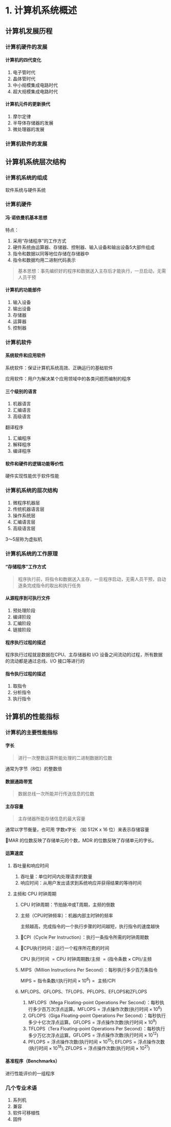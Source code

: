 # 1. 计算机系统概述

## 计算机发展历程

### 计算机硬件的发展

#### 计算机的四代变化

1. 电子管时代
2. 晶体管时代
3. 中小规模集成电路时代
4. 超大规模集成电路时代

#### 计算机元件的更新换代

1. 摩尔定律
2. 半导体存储器的发展
3. 微处理器的发展

### 计算机软件的发展

## 计算机系统层次结构

### 计算机系统的组成

软件系统与硬件系统

### 计算机硬件

#### 冯·诺依曼机基本思想

特点：

1. 采用“存储程序”的工作方式
2. 硬件系统由运算器、存储器、控制器、输入设备和输出设备5大部件组成
3. 指令和数据以同等地位存储在存储器中
4. 指令和数据均用二进制代码表示

> 基本思想：事先编织好的程序和数据送入主存后才能执行，一旦启动，无需人员干预

#### 计算机的功能部件

1. 输入设备
2. 输出设备
3. 存储器
4. 运算器
5. 控制器

### 计算机软件

#### 系统软件和应用软件

系统软件：保证计算机系统高效、正确运行的基础软件

应用软件：用户为解决某个应用领域中的各类问题而编制的程序

#### 三个级别的语言

1. 机器语言
2. 汇编语言
3. 高级语言

翻译程序

1. 汇编程序
2. 解释程序
3. 编译程序

#### 软件和硬件的逻辑功能等价性

硬件实现性能优于软件性能

### 计算机系统的层次结构

1. 微程序机器层
2. 传统机器语言层
3. 操作系统层
4. 汇编语言层
5. 高级语言层

3～5层称为虚拟机

### 计算机系统的工作原理

#### “存储程序”工作方式

> 程序执行前，将指令和数据送入主存，一旦程序启动，无需人员干预，自动逐条完成指令的取出和执行任务

#### 从源程序到可执行文件

1. 预处理阶段
2. 编译阶段
3. 汇编阶段
4. 链接阶段

#### 程序执行过程的描述

程序执行过程就是数据在CPU、主存储器和 I/O 设备之间流动的过程，所有数据的流动都是通过总线、I/O 接口等进行的

#### 指令执行过程的描述

1. 取指令
2. 分析指令
3. 执行指令

## 计算机的性能指标

### 计算机的主要性能指标

#### 字长

> 进行一次整数运算所能处理的二进制数据的位数

通常为字节（8位）的整数倍

#### 数据通路带宽

> 数据总线一次所能并行传送信息的位数

#### 主存容量

> 主存储器所能存储信息的最大容量

通常以字节衡量，也可用 字数x字长 （如 512K x 16 位）来表示存储容量

:star2:MAR 的位数反映了存储单元的个数，MDR 的位数反映了存储单元的字长。

#### 运算速度

1. 吞吐量和响应时间

   1. 吞吐量：单位时间内处理请求的数量
   2. 响应时间：从用户发出请求到系统响应并获得结果的等待时间

2. 主频和 CPU 时钟周期

   1. CPU 时钟周期：节拍脉冲或T周期，主频的倒数

   2. 主频（CPU时钟频率）：机器内部主时钟的频率

      主频越高，完成指令的一个执行步骤的时间越短，执行指令的速度越快

   3. :star2:CPI（Cycle Per Instruction）：执行一条指令所需的时钟周期数

   4. :star2:CPU执行时间：运行一个程序所花费的时间

      $\mathrm{CPU~}\text{执行时间 }=\mathrm{CPU~}\text{时钟周期数/主频 }=(\text{指令条数}\times\mathrm{CPI})/\text{主频}$

   5. MIPS（Million Instructions Per Second）：每秒执行多少百万条指令

      $\text{MIPS} = \text{指令条数}/(\text{执行时间}\times10^6)=\text{ 主频/CPI}$

   6. MFLOPS、GFLOPS、TFLOPS、PFLOPS、EFLOPS和ZFLOPS

      1. MFLOPS（Mega Floating-point Operations Per Second）：每秒执行多少百万次浮点运算。$\text{MFLOPS} = \text{浮点操作次数} ( \text{执行时间} \times  10^6)$
      2. GFLOPS（Giga Floating-point Operations Per Second）：每秒执行多少十亿次浮点运算。$\text{GFLOPS} = \text{浮点操作次数} ( \text{执行时间} \times  10^9)$
      3. TFLOPS（Tera Floating-point Operations Per Second）：每秒执行多少万亿次浮点运算。$\text{GFLOPS} = \text{浮点操作次数} ( \text{执行时间} \times  10^{12})$
      4. $\text{PFLOPS} = \text{浮点操作次数} ( \text{执行时间} \times  10^{15}); \text{EFLOPS} = \text{浮点操作次数} ( \text{执行时间} \times  10^{18}); \text{ZFLOPS} = \text{浮点操作次数} ( \text{执行时间} \times  10^{21})$

#### 基准程序（Benchmarks）

进行性能评价的一组程序

### 几个专业术语

1. 系列机
2. 兼容
3. 软件可移植性
4. 固件